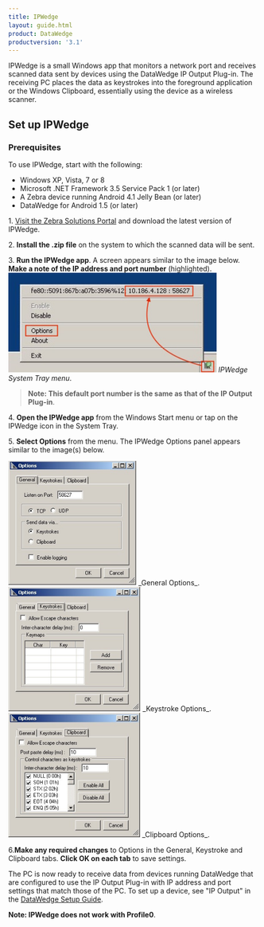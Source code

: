 ```yaml
---
title: IPWedge 
layout: guide.html
product: DataWedge
productversion: '3.1'
---
```


IPWedge is a small Windows app that monitors a network port and receives scanned data sent by devices using the DataWedge IP Output Plug-in. The receiving PC places the data as keystrokes into the foreground application or the Windows Clipboard, essentially using the device as a wireless scanner. 

## Set up IPWedge

### Prerequisites
To use IPWedge, start with the following: 

* Windows XP, Vista, 7 or 8
* Microsoft .NET Framework 3.5 Service Pack 1 (or later)
* A Zebra device running Android 4.1 Jelly Bean (or later)
* DataWedge for Android 1.5 (or later)

&#49;. [Visit the Zebra Solutions Portal](https://portal.motorolasolutions.com/Support/US-EN/Search?searchType=simple&searchTerm=datawedge%20ip) and download the latest version of IPWedge. 

&#50;. **Install the .zip file** on the system to which the scanned data will be sent. 

&#51;. **Run the IPWedge app**. A screen appears similar to the image below. **Make a note of the IP address and port number** (highlighted). 
<img style="height:200px" src="04_ipwedge.jpg"/>
_IPWedge System Tray menu_. 
<br>

> **Note: This default port number is the same as that of the IP Output Plug-in**.

&#52;. **Open the IPWedge app** from the Windows Start menu or tap on the IPWedge icon in the System Tray.

&#53;. **Select Options** from the menu. The IPWedge Options panel appears similar to the image(s) below. 

<img style="height:250px" src="01_ipwedge.jpg"/>
_General Options_. 
<br>

<img style="height:250px" src="02_ipwedge.jpg"/>
_Keystroke Options_. 
<br>

<img style="height:250px" src="03_ipwedge.jpg"/>
_Clipboard Options_. 
<br>

&#54;.**Make any required changes** to Options in the General, Keystroke and Clipboard tabs. **Click OK on each tab** to save settings. 

The PC is now ready to receive data from devices running DataWedge that are configured to use the IP Output Plug-in with IP address and port settings that match those of the PC. To set up a device, see "IP Output" in the [DataWedge Setup Guide](../setup). 

**Note: IPWedge does not work with Profile0**.
